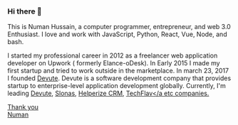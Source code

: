 ### Hi there 👋
This is Numan Hussain, a computer programmer, entrepreneur, and web 3.0 Enthusiast. I love and work with JavaScript, Python, React,  Vue, Node, and bash. 

I started my professional career in 2012 as a freelancer web application developer on Upwork ( formerly Elance-oDesk). In Early 2015 I made my first startup and tried to work outside in the marketplace. In march 23, 2017 I founded <a href="https://www.devute.com" target="_blank">Devute</a>. Devute is a software development company that provides startup to enterprise-level application development globally. Currently, I'm leading <a href="https://www.devute.com" target="_blank">Devute</a>, <a href="https://www.slonas.com" target="_blank">Slonas</a>, <a href="https://www.helperize.com" target="_blank">Helperize CRM</a>, <a href="https://www.techflav.com" target="_blank">TechFlav</a etc companies.



Thank you <br/>
Numan
